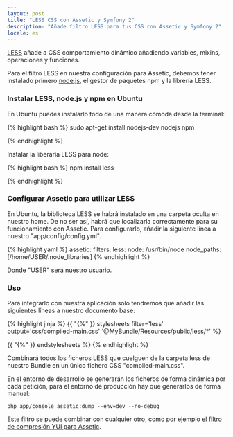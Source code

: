```yaml
---
layout: post
title: "LESS CSS con Assetic y Symfony 2"
description: "Añade filtro LESS para tus CSS con Assetic y Symfony 2"
locale: es
---
```


<a href="http://lesscss.org/" target="_blank">LESS</a> añade a CSS comportamiento dinámico añadiendo variables, mixins, operaciones y funciones.

Para el filtro LESS en nuestra configuración para Assetic, debemos tener instalado primero <a href="http://nodejs.org/" target="_blank">node.js</a>, el gestor de paquetes npm y la librería LESS.

### Instalar LESS, node.js y npm en Ubuntu
En Ubuntu puedes instalarlo todo de una manera cómoda desde la terminal:

{% highlight bash %}
sudo apt-get install nodejs-dev nodejs npm

{% endhighlight %}

Instalar la liberaría LESS para node:

{% highlight bash %}
npm install less

{% endhighlight %}

### Configurar Assetic para utilizar LESS
En Ubuntu, la biblioteca LESS se habrá instalado en una carpeta oculta en nuestro home. De no ser así, habrá que localizarla correctamente para su funcionamiento con Assetic. Para configurarlo, añadir la siguiente línea a nuestro "app/config/config.yml".

{% highlight yaml %}
assetic:
    filters:
        less:
            node: /usr/bin/node
            node_paths: [/home/USER/.node_libraries]
{% endhighlight %}

Donde "USER" será nuestro usuario.

### Uso
Para integrarlo con nuestra aplicación solo tendremos que añadir las siguientes líneas a nuestro documento base:

{% highlight jinja %}
{{ "{%" }} stylesheets filter='less' output='css/compiled-main.css'
    '@MyBundle/Resources/public/less/*'
%}
   <link href="{{ asset_url }}" type="text/css" rel="stylesheet" media="all" />
{{ "{%" }} endstylesheets %}
{% endhighlight %}

Combinará todos los ficheros LESS que cuelguen de la carpeta less de nuestro Bundle en un único fichero CSS "compiled-main.css".

En el entorno de desarrollo se generarán los ficheros de forma dinámica por cada petición, para el entorno de producción hay que generarlos de forma manual:


    php app/console assetic:dump --env=dev --no-debug

Este filtro se puede combinar con cualquier otro, como por ejemplo <a href="/articulo/minificar-ficheros-css-y-js-con-assetic-y-symfony2" target="_blank">el filtro de compresión YUI para Assetic</a>.
